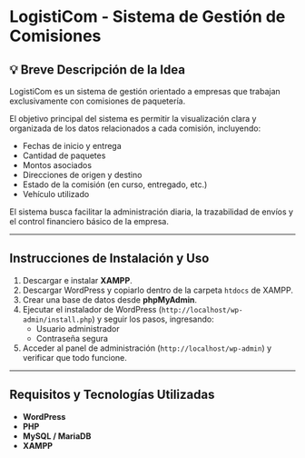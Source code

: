 # LogistiCom - Sistema de Gestión de Comisiones

## 💡 Breve Descripción de la Idea
LogistiCom es un sistema de gestión orientado a empresas que trabajan exclusivamente con comisiones de paquetería.  

El objetivo principal del sistema es permitir la visualización clara y organizada de los datos relacionados a cada comisión, incluyendo:

- Fechas de inicio y entrega
- Cantidad de paquetes
- Montos asociados
- Direcciones de origen y destino
- Estado de la comisión (en curso, entregado, etc.)
- Vehículo utilizado

El sistema busca facilitar la administración diaria, la trazabilidad de envíos y el control financiero básico de la empresa.

---

## Instrucciones de Instalación y Uso
1. Descargar e instalar **XAMPP**.  
2. Descargar WordPress y copiarlo dentro de la carpeta `htdocs` de XAMPP.  
3. Crear una base de datos desde **phpMyAdmin**.  
4. Ejecutar el instalador de WordPress (`http://localhost/wp-admin/install.php`) y seguir los pasos, ingresando:
   - Usuario administrador
   - Contraseña segura
5. Acceder al panel de administración (`http://localhost/wp-admin`) y verificar que todo funcione.

---

## Requisitos y Tecnologías Utilizadas
- **WordPress**  
- **PHP**  
- **MySQL / MariaDB**  
- **XAMPP** 

